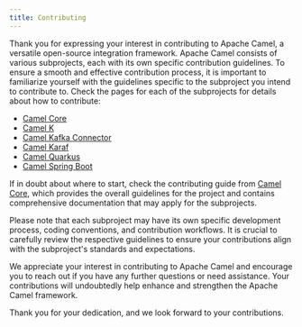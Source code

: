 ```yaml
---
title: Contributing
---
```


Thank you for expressing your interest in contributing to Apache Camel, a versatile open-source integration framework. 
Apache Camel consists of various subprojects, each with its own specific contribution guidelines. 
To ensure a smooth and effective contribution process,
it is important to familiarize yourself with the guidelines specific to the subproject you intend to contribute to.
Check the pages for each of the subprojects for details about how to contribute:

* [Camel Core](/camel-core/contributing/)
* [Camel K](/camel-k/latest/)
* [Camel Kafka Connector](/camel-kafka-connector/latest/)
* [Camel Karaf](/camel-karaf/latest/)
* [Camel Quarkus](/camel-quarkus/latest)
* [Camel Spring Boot](/camel-spring-boot/latest)

If in doubt about where to start, check the contributing guide from [Camel Core](/camel-core/contributing/index.html), which provides the overall guidelines for the project and contains comprehensive documentation that may apply for the subprojects.

Please note that each subproject may have its own specific development process, coding conventions, and contribution workflows.
It is crucial to carefully review the respective guidelines
to ensure your contributions align with the subproject's standards and expectations.

We appreciate your interest in contributing to Apache Camel and encourage you to reach out if you have any further questions or need assistance. 
Your contributions will undoubtedly help enhance and strengthen the Apache Camel framework.

Thank you for your dedication, and we look forward to your contributions.